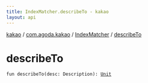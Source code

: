 ```yaml
---
title: IndexMatcher.describeTo - kakao
layout: api
---
```


<div class='api-docs-breadcrumbs'><a href="../../index.html">kakao</a> / <a href="../index.html">com.agoda.kakao</a> / <a href="index.html">IndexMatcher</a> / <a href=".">describeTo</a></div>

# describeTo

<div class="signature"><code><span class="keyword">fun </span><span class="identifier">describeTo</span><span class="symbol">(</span><span class="parameterName" id="com.agoda.kakao.IndexMatcher$describeTo(org.hamcrest.Description)/desc">desc</span><span class="symbol">:</span>&nbsp;<span class="identifier">Description</span><span class="symbol">)</span><span class="symbol">: </span><a href="https://kotlinlang.org/api/latest/jvm/stdlib/kotlin/-unit/index.html"><span class="identifier">Unit</span></a></code></div>
